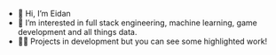 - 👋 Hi, I’m Eidan
- 👀 I’m interested in full stack engineering, machine learning, game development and all things data.
- 🧑‍💻 Projects in development but you can see some highlighted work!

<!---
emm792/emm792 is a ✨ special ✨ repository because its `README.md` (this file) appears on your GitHub profile.
You can click the Preview link to take a look at your changes.
--->

